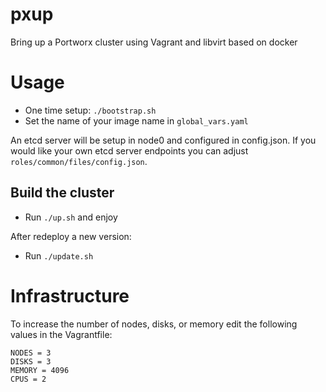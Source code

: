 # pxup

Bring up a Portworx cluster using Vagrant and libvirt based on docker

# Usage

* One time setup: `./bootstrap.sh`
* Set the name of your image name in `global_vars.yaml` 

An etcd server will be setup in node0 and configured in config.json. If you would like your
own etcd server endpoints you can adjust `roles/common/files/config.json`.

## Build the cluster

* Run `./up.sh` and enjoy

After redeploy a new version:

* Run `./update.sh`

# Infrastructure

To increase the number of nodes, disks, or memory edit the following values
in the Vagrantfile:

```
NODES = 3
DISKS = 3
MEMORY = 4096
CPUS = 2
```

